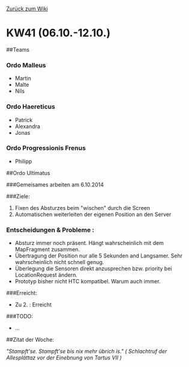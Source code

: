 [Zurück zum Wiki](https://github.com/Institute-Web-Science-and-Technologies/GeoVisualization/wiki/Entwicklungstagebuch)
# KW41 (06.10.-12.10.)
##Teams
### Ordo Malleus
* Martin 
* Malte 
* Nils

### Ordo Haereticus
* Patrick
* Alexandra
* Jonas

### Ordo Progressionis Frenus
* Philipp

##Ordo Ultimatus

###Gemeisames arbeiten am 6.10.2014

###Ziele:
 1. Fixen des Absturzes beim "wischen" durch die Screen
 2. Automatischen weiterleiten der eigenen Position an den Server
 
### Entscheidungen & Probleme :
* Absturz immer noch präsent. Hängt wahrscheinlich mit dem MapFragment zusammen.
* Übertragung der Position nur alle 5 Sekunden and Langsamer. Sehr wahrscheinlich nicht schnell genug.
* Überlegung die Sensoren direkt anzusprechen bzw. priority bei LocationRequest ändern.
* Prototyp bisher nicht HTC kompatibel. Warum auch immer.


###Erreicht:
* Zu 2. : Erreicht

###TODO:
* ...




##Zitat der Woche:

_"Stampft'se. Stampft'se bis nix mehr übrich is." ( Schlachtruf der Allesplättaz vor der Einebnung von Tartus VII )_

